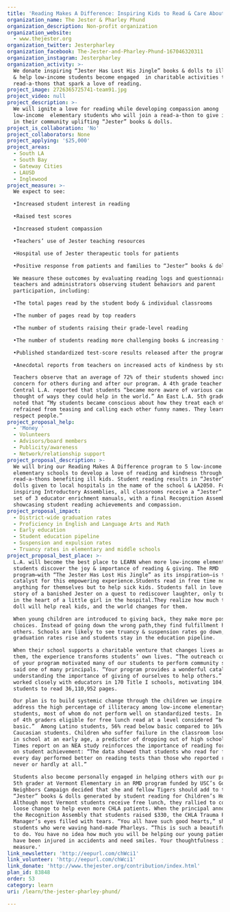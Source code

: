 ```yaml
---
title: 'Reading Makes A Difference: Inspiring Kids to Read & Care About Others'
organization_name: The Jester & Pharley Phund
organization_description: Non-profit organization
organization_website:
  - www.thejester.org
organization_twitter: Jesterpharley
organization_facebook: The-Jester-and-Pharley-Phund-167046320311
organization_instagram: Jesterpharley
organization_activity: >-
  We donate inspiring “Jester Has Lost His Jingle” books & dolls to ill children
  & help low-income students become engaged  in charitable activities through
  read-a-thons that spark a love of reading.
project_image: 2726365725741-team91.jpg
project_video: null
project_description: >-
  We will ignite a love for reading while developing compassion among
  low-income  elementary students who will join a read-a-thon to give ill kids
  in their community uplifting “Jester” books & dolls.
project_is_collaboration: 'No'
project_collaborators: None
project_applying: '$25,000'
project_areas:
  - South LA
  - South Bay
  - Gateway Cities
  - LAUSD
  - Inglewood
project_measure: >-
  We expect to see: 

  •Increased student interest in reading

  •Raised test scores 

  •Increased student compassion 

  •Teachers’ use of Jester teaching resources

  •Hospital use of Jester therapeutic tools for patients

  •Positive response from patients and families to “Jester” books & dolls 

  We measure these outcomes by evaluating reading logs and questionnaires given
  teachers and administrators observing student behaviors and parent
  participation, including:

  •The total pages read by the student body & individual classrooms

  •The number of pages read by top readers 

  •The number of students raising their grade-level reading

  •The number of students reading more challenging books & increasing fluency

  •Published standardized test-score results released after the program

  •Anecdotal reports from teachers on increased acts of kindness by students

  Teachers observe that an average of 72% of their students showed increased
  concern for others during and after our program. A 4th grade teacher in
  Central L.A. reported that students “became more aware of various causes and
  thought of ways they could help in the world.” An East L.A. 5th grade teacher
  noted that “My students became conscious about how they treat each other. They
  refrained from teasing and calling each other funny names. They learned how to
  respect people.”
project_proposal_help:
  - 'Money '
  - Volunteers
  - Advisors/board members
  - Publicity/awareness
  - Network/relationship support
project_proposal_description: >-
  We will bring our Reading Makes A Difference program to 5 low-income
  elementary schools to develop a love of reading and kindness through
  read-a-thons benefiting ill kids. Student reading results in “Jester” books &
  dolls given to local hospitals in the name of the school & LA2050. Following
  inspiring Introductory Assemblies, all classrooms receive a “Jester” book &
  set of 3 educator enrichment manuals, with a final Recognition Assembly
  showcasing student reading achievements and compassion.
project_proposal_impact:
  - District-wide graduation rates
  - Proficiency in English and Language Arts and Math
  - Early education
  - Student education pipeline
  - Suspension and expulsion rates
  - Truancy rates in elementary and middle schools
project_proposal_best_place: >-
  L.A. will become the best place to LEARN when more low-income elementary
  students discover the joy & importance of reading & giving. The RMD
  program–with “The Jester Has Lost His Jingle” as its inspiration–is the
  catalyst for this empowering experience.Students read in free time not to gain
  anything for themselves but to help sick kids. Students fall in love with the
  story of a banished Jester on a quest to rediscover laughter, only to find it
  in the heart of a little girl in the hospital.They realize how much the book &
  doll will help real kids, and the world changes for them. 

  When young children are introduced to giving back, they make more positive
  choices. Instead of going down the wrong path,they find fulfillment helping
  others. Schools are likely to see truancy & suspension rates go down, as
  graduation rates rise and students stay in the education pipeline.

  When their school supports a charitable venture that changes lives around
  them, the experience transforms students’ own lives. “The outreach component
  of your program motivated many of our students to perform community service,”
  said one of many principals. “Your program provides a wonderful catalyst for
  understanding the importance of giving of ourselves to help others.” We have
  worked closely with educators in 170 Title I schools, motivating 104,769
  students to read 36,110,952 pages. 

  Our plan is to build systemic change through the children we inspire. We
  address the high percentage of illiteracy among low-income elementary
  students, most of whom do not perform well on standardized tests. In L.A., 54%
  of 4th graders eligible for free lunch read at a level considered “below
  basic.”  Among Latino students, 56% read below basic compared to 16% of
  Caucasian students. Children who suffer failure in the classroom lose interest
  in school at an early age, a predictor of dropping out of high school. A N.Y.
  Times report on an NEA study reinforces the importance of reading for pleasure
  on student achievement: “The data showed that students who read for fun nearly
  every day performed better on reading tests than those who reported reading
  never or hardly at all.”

  Students also become personally engaged in helping others with our program. A
  5th grader at Vermont Elementary in an RMD program funded by USC’s Good
  Neighbors Campaign decided that she and fellow Tigers should add to the
  “Jester” books & dolls generated by student reading for Children’s Hospital.
  Although most Vermont students receive free lunch, they rallied to collect
  loose change to help even more CHLA patients. When the principal announced at
  the Recognition Assembly that students raised $330, the CHLA Trauma Program
  Manager’s eyes filled with tears. “You all have such good hearts,” she told
  students who were waving hand-made Pharleys. “This is such a beautiful thing
  to do. You have no idea how much you will be helping our young patients who
  have been injured in accidents and need smiles. Your thoughtfulness is beyond
  measure.'
link_newsletter: 'http://eepurl.com/chWci1'
link_volunteer: 'http://eepurl.com/chWci1'
link_donate: 'http://www.thejester.org/contribution/index.html'
plan_id: 83848
order: 53
category: learn
uri: /learn/the-jester-pharley-phund/

---
```

